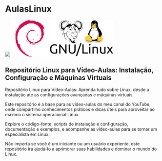 # AulasLinux

 ![](imagens/tux.avif) ![](imagens/debian_logo_icon_121.png) ![](imagens/gnu-linux-121.webp)

## Repositório Linux para Vídeo-Aulas: Instalação, Configuração e Máquinas Virtuais

Repositório Linux para Vídeo-Aulas: Aprenda tudo sobre Linux, desde a instalação até as configurações avançadas e máquinas virtuais.

Este repositório é a base para as vídeo-aulas do meu canal do YouTube, onde compartilho conhecimentos práticos e dicas úteis para aproveitar ao máximo o sistema operacional Linux.

Explore o código-fonte, scripts de instalação e configuração, documentação e exemplos, e acompanhe as vídeo-aulas para se tornar um especialista em Linux.

Não importa se você é um iniciante ou um usuário experiente, este repositório irá ajudá-lo a aprimorar suas habilidades e dominar o mundo do Linux.
